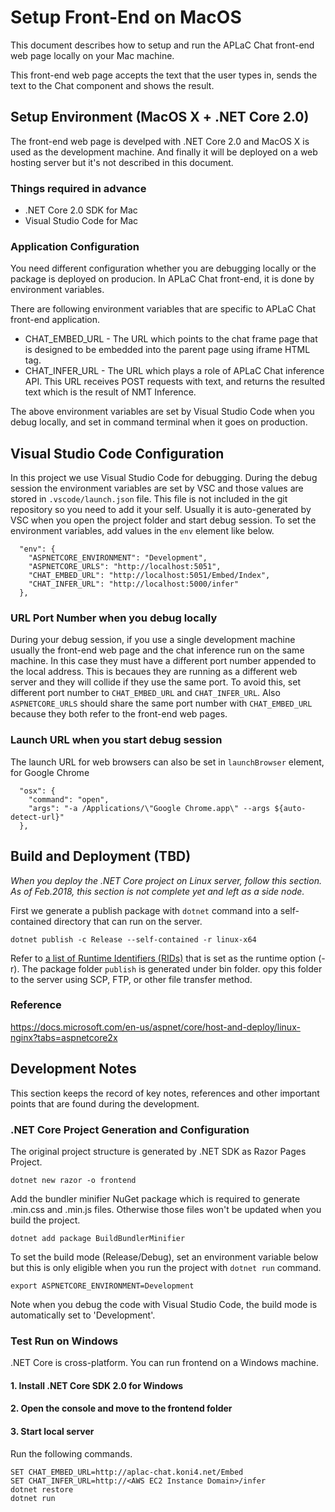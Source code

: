 # Setup Front-End on MacOS
This document describes how to setup and run the APLaC Chat front-end web page locally on your Mac machine.

This front-end web page accepts the text that the user types in, sends the text to the Chat component and shows the result.

## Setup Environment (MacOS X + .NET Core 2.0)
The front-end web page is develped with .NET Core 2.0 and MacOS X is used as the development machine. And finally it will be deployed on a web hosting server but it's not described in this document.

### Things required in advance
* .NET Core 2.0 SDK for Mac
* Visual Studio Code for Mac

### Application Configuration
You need different configuration whether you are debugging locally or the package is deployed on producion. In APLaC Chat front-end, it is done by environment variables.

There are following environment variables that are specific to APLaC Chat front-end application.
* CHAT_EMBED_URL - The URL which points to the chat frame page that is designed to be embedded into the parent page using iframe HTML tag.
* CHAT_INFER_URL - The URL which plays a role of APLaC Chat inference API. This URL receives POST requests with text, and returns the resulted text which is the result of NMT Inference.

The above environment variables are set by Visual Studio Code when you debug locally, and set in command terminal when it goes on production.

## Visual Studio Code Configuration
In this project we use Visual Studio Code for debugging. During the debug session the environment variables are set by VSC and those values are stored in `.vscode/launch.json` file. This file is not included in the git repository so you need to add it your self. Usually it is auto-generated by VSC when you open the project folder and start debug session. 
To set the environment variables, add values in the `env` element like below.
```
  "env": {
    "ASPNETCORE_ENVIRONMENT": "Development",
    "ASPNETCORE_URLS": "http://localhost:5051",
    "CHAT_EMBED_URL": "http://localhost:5051/Embed/Index",
    "CHAT_INFER_URL": "http://localhost:5000/infer"
  },
```

### URL Port Number when you debug locally
During your debug session, if you use a single development machine usually the front-end web page and the chat inference run on the same machine. In this case they must have a different port number appended to the local address. This is becaues they are running as a different web server and they will collide if they use the same port. To avoid this, set different port number to `CHAT_EMBED_URL` and `CHAT_INFER_URL`. Also `ASPNETCORE_URLS` should share the same port number with `CHAT_EMBED_URL` because they both refer to the front-end web pages.

### Launch URL when you start debug session
The launch URL for web browsers can also be set in `launchBrowser` element, for Google Chrome
```
  "osx": {
    "command": "open",
    "args": "-a /Applications/\"Google Chrome.app\" --args ${auto-detect-url}"
  },
```

## Build and Deployment (TBD)
*When you deploy the .NET Core project on Linux server, follow this section. As of Feb.2018, this section is not complete yet and left as a side node.*

First we generate a publish package with ```dotnet``` command into a self-contained directory that can run on the server.
```
dotnet publish -c Release --self-contained -r linux-x64
```
Refer to [a list of Runtime Identifiers (RIDs)](https://docs.microsoft.com/en-us/dotnet/core/rid-catalog#linux-rids) that is set as the runtime option (-r).
The package folder ```publish``` is generated under bin folder. opy this folder to the server using SCP, FTP, or other file transfer method.

### Reference
https://docs.microsoft.com/en-us/aspnet/core/host-and-deploy/linux-nginx?tabs=aspnetcore2x

## Development Notes
This section keeps the record of key notes, references and other important points that are found during the development.

### .NET Core Project Generation and Configuration
The original project structure is generated by .NET SDK as Razor Pages Project.
```
dotnet new razor -o frontend
```
Add the bundler minifier NuGet package which is required to generate .min.css and .min.js files. Otherwise those files won't be updated when you build the project.
```
dotnet add package BuildBundlerMinifier
```
To set the build mode (Release/Debug), set an environment variable below but this is only eligible when you run the project with `dotnet run` command.
```
export ASPNETCORE_ENVIRONMENT=Development
```
Note when you debug the code with Visual Studio Code, the build mode is automatically set to 'Development'.

### Test Run on Windows
.NET Core is cross-platform. You can run frontend on a Windows machine.
#### 1. Install .NET Core SDK 2.0 for Windows
#### 2. Open the console and move to the frontend folder
#### 3. Start local server
Run the following commands.
```
SET CHAT_EMBED_URL=http://aplac-chat.koni4.net/Embed
SET CHAT_INFER_URL=http://<AWS EC2 Instance Domain>/infer
dotnet restore
dotnet run
```
